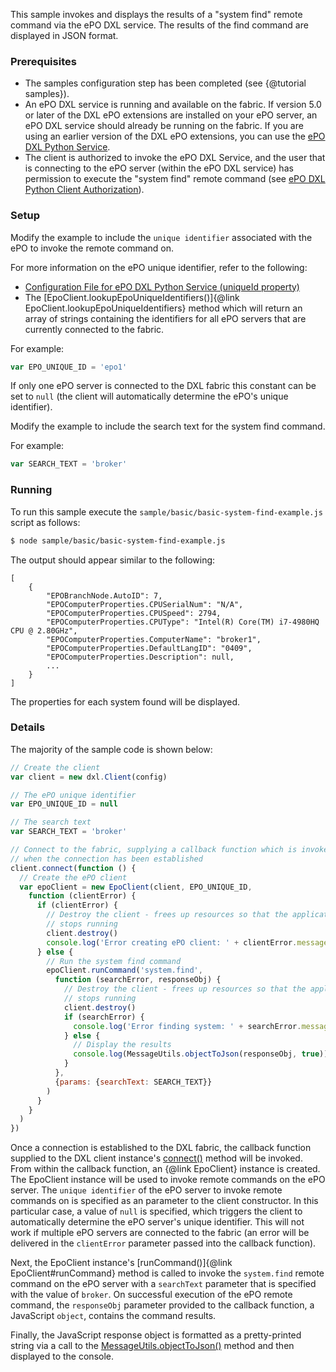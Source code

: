 This sample invokes and displays the results of a "system find" remote command
via the ePO DXL service. The results of the find command are displayed in JSON
format.

### Prerequisites

* The samples configuration step has been completed (see {@tutorial samples}).
* An ePO DXL service is running and available on the fabric. If version 5.0
  or later of the DXL ePO extensions are installed on your ePO server, an
  ePO DXL service should already be running on the fabric. If you are using an
  earlier version of the DXL ePO extensions, you can use the
  [ePO DXL Python Service](https://github.com/opendxl/opendxl-epo-service-python).
* The client is authorized to invoke the ePO DXL Service, and the user that is
  connecting to the ePO server (within the ePO DXL service) has permission to
  execute the "system find" remote command (see
  [ePO DXL Python Client Authorization](https://opendxl.github.io/opendxl-epo-client-python/pydoc/authorization.html)).

### Setup

Modify the example to include the `unique identifier` associated with the ePO
to invoke the remote command on.

For more information on the ePO unique identifier, refer to the following:

* [Configuration File for ePO DXL Python Service (uniqueId property)](https://opendxl.github.io/opendxl-epo-service-python/pydoc/configuration.html#dxl-service-configuration-file-dxleposervice-config>)
* The [EpoClient.lookupEpoUniqueIdentifiers()]{@link EpoClient.lookupEpoUniqueIdentifiers}
  method which will return an array of strings containing the identifiers for
  all ePO servers that are currently connected to the fabric.

For example:

```js
var EPO_UNIQUE_ID = 'epo1'
```

If only one ePO server is connected to the DXL fabric this constant can be
set to `null` (the client will automatically determine the ePO's unique
identifier).

Modify the example to include the search text for the system find command.

For example:

```js
var SEARCH_TEXT = 'broker'
```

### Running

To run this sample execute the ``sample/basic/basic-system-find-example.js``
script as follows:

```sh
$ node sample/basic/basic-system-find-example.js
```

The output should appear similar to the following:

```
[
    {
        "EPOBranchNode.AutoID": 7,
        "EPOComputerProperties.CPUSerialNum": "N/A",
        "EPOComputerProperties.CPUSpeed": 2794,
        "EPOComputerProperties.CPUType": "Intel(R) Core(TM) i7-4980HQ CPU @ 2.80GHz",
        "EPOComputerProperties.ComputerName": "broker1",
        "EPOComputerProperties.DefaultLangID": "0409",
        "EPOComputerProperties.Description": null,
        ...
    }
]
```

The properties for each system found will be displayed.

### Details

The majority of the sample code is shown below:

```js
// Create the client
var client = new dxl.Client(config)

// The ePO unique identifier
var EPO_UNIQUE_ID = null

// The search text
var SEARCH_TEXT = 'broker'

// Connect to the fabric, supplying a callback function which is invoked
// when the connection has been established
client.connect(function () {
  // Create the ePO client
  var epoClient = new EpoClient(client, EPO_UNIQUE_ID,
    function (clientError) {
      if (clientError) {
        // Destroy the client - frees up resources so that the application
        // stops running
        client.destroy()
        console.log('Error creating ePO client: ' + clientError.message)
      } else {
        // Run the system find command
        epoClient.runCommand('system.find',
          function (searchError, responseObj) {
            // Destroy the client - frees up resources so that the application
            // stops running
            client.destroy()
            if (searchError) {
              console.log('Error finding system: ' + searchError.message)
            } else {
              // Display the results
              console.log(MessageUtils.objectToJson(responseObj, true))
            }
          },
          {params: {searchText: SEARCH_TEXT}}
        )
      }
    }
  )
})
```

Once a connection is established to the DXL fabric, the callback function
supplied to the DXL client instance's
[connect()](https://opendxl.github.io/opendxl-client-javascript/jsdoc/Client.html#connect)
method will be invoked. From within the callback function, an {@link EpoClient}
instance is created. The EpoClient instance will be used to invoke remote
commands on the ePO server. The `unique identifier` of the ePO server to invoke
remote commands on is specified as an parameter to the client constructor. In
this particular case, a value of `null` is specified, which triggers the client
to automatically determine the ePO server's unique identifier. This will not
work if multiple ePO servers are connected to the fabric (an error will be
delivered in the `clientError` parameter passed into the callback function).

Next, the EpoClient instance's [runCommand()]{@link EpoClient#runCommand} method
is called to invoke the `system.find` remote command on the ePO server with a
`searchText` parameter that is specified with the value of `broker`. On
successful execution of the ePO remote command, the `responseObj` parameter
provided to the callback function, a JavaScript `object`, contains the command
results.

Finally, the JavaScript response object is formatted as a pretty-printed string
via a call to the
[MessageUtils.objectToJson()](https://opendxl.github.io/opendxl-bootstrap-javascript/jsdoc/module-MessageUtils.html#.jsonToObject)
method and then displayed to the console.
